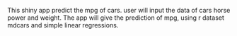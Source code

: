 This shiny app predict the mpg of cars.  user will input the data of cars horse power and weight.  The app will give the prediction of mpg, using r dataset mdcars and simple linear regressions. 